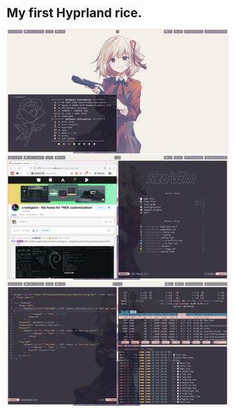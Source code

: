 # My first Hyprland rice.

<div align="center">
    <img src="https://github.com/IamJomm/dotfiles/blob/hyprland/Screenshots/screen1.png?raw=true">
    <img src="https://github.com/IamJomm/dotfiles/blob/hyprland/Screenshots/screen2.png?raw=true">
    <img src="https://github.com/IamJomm/dotfiles/blob/hyprland/Screenshots/screen3.png?raw=true">
</div>
